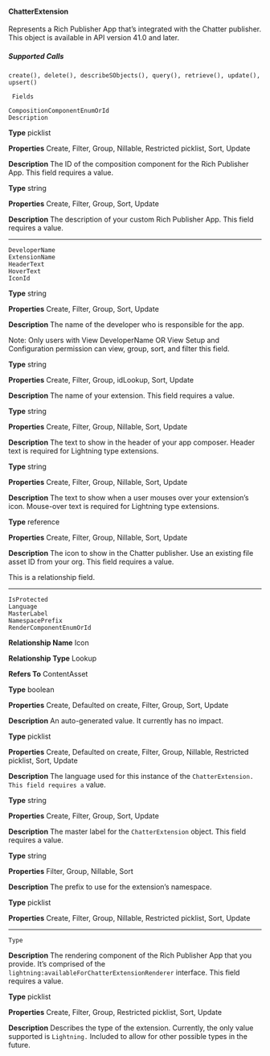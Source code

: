 #### ChatterExtension

Represents a Rich Publisher App that’s integrated with the Chatter publisher. This object is available in API version 41.0 and later.

##### Supported Calls
```
create(), delete(), describeSObjects(), query(), retrieve(), update(), upsert()

 Fields

```
```
CompositionComponentEnumOrId
Description

```

**Type**
picklist

**Properties**
Create, Filter, Group, Nillable, Restricted picklist, Sort, Update

**Description**
The ID of the composition component for the Rich Publisher App. This field requires a value.

**Type**
string

**Properties**
Create, Filter, Group, Sort, Update

**Description**
The description of your custom Rich Publisher App. This field requires a value.


-----

```
DeveloperName
ExtensionName
HeaderText
HoverText
IconId

```

**Type**
string

**Properties**
Create, Filter, Group, Sort, Update

**Description**
The name of the developer who is responsible for the app.

Note: Only users with View DeveloperName OR View Setup and Configuration
permission can view, group, sort, and filter this field.

**Type**
string

**Properties**
Create, Filter, Group, idLookup, Sort, Update

**Description**
The name of your extension. This field requires a value.

**Type**
string

**Properties**
Create, Filter, Group, Nillable, Sort, Update

**Description**
The text to show in the header of your app composer. Header text is required for Lightning
type extensions.

**Type**
string

**Properties**
Create, Filter, Group, Nillable, Sort, Update

**Description**
The text to show when a user mouses over your extension’s icon. Mouse-over text is required
for Lightning type extensions.

**Type**
reference

**Properties**
Create, Filter, Group, Nillable, Sort, Update

**Description**
The icon to show in the Chatter publisher. Use an existing file asset ID from your org. This
field requires a value.

This is a relationship field.


-----

```
IsProtected
Language
MasterLabel
NamespacePrefix
RenderComponentEnumOrId

```

**Relationship Name**
Icon

**Relationship Type**
Lookup

**Refers To**
ContentAsset

**Type**
boolean

**Properties**
Create, Defaulted on create, Filter, Group, Sort, Update

**Description**
An auto-generated value. It currently has no impact.

**Type**
picklist

**Properties**
Create, Defaulted on create, Filter, Group, Nillable, Restricted picklist, Sort, Update

**Description**
The language used for this instance of the `ChatterExtension. This field requires a`
value.

**Type**
string

**Properties**
Create, Filter, Group, Sort, Update

**Description**
The master label for the `ChatterExtension` object. This field requires a value.

**Type**
string

**Properties**
Filter, Group, Nillable, Sort

**Description**
The prefix to use for the extension’s namespace.

**Type**
picklist

**Properties**
Create, Filter, Group, Nillable, Restricted picklist, Sort, Update


-----

```
Type

```

**Description**
The rendering component of the Rich Publisher App that you provide. It’s comprised of the
`lightning:availableForChatterExtensionRenderer` interface. This field
requires a value.

**Type**
picklist

**Properties**
Create, Filter, Group, Restricted picklist, Sort, Update

**Description**
Describes the type of the extension. Currently, the only value supported is `Lightning.`
Included to allow for other possible types in the future.

